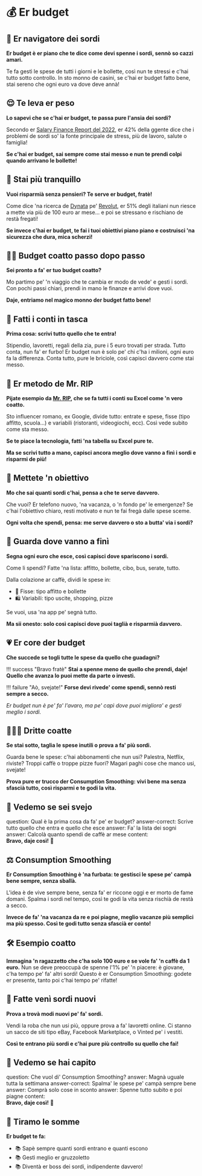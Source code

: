 # 💰 Er budget

## 🧭 Er navigatore dei sordi

**Er budget è er piano che te dice come devi spenne i sordi, sennò so cazzi amari.**

Te fa gestì le spese de tutti i giorni e le bollette, così nun te stressi e c'hai tutto sotto controllo.
In sto monno de casini, se c'hai er budget fatto bene, stai sereno che ogni euro va dove deve annà!

## 😌 Te leva er peso

**Lo sapevi che se c'hai er budget, te passa pure l'ansia dei sordi?**

Secondo er [Salary Finance Report del 2022](https://resources.salaryfinance.com/hubfs/Content/US-B2B/Salary%20Finance%20-%20Inside%20the%20Wallets%20of%20Working%20Americans%20-%202022%20Report.pdf), er 42% della ggente dice che i problemi de sordi so' la fonte principale de stress, più de lavoro, salute o famiglia!

**Se c'hai er budget, sai sempre come stai messo e nun te prendi colpi quando arrivano le bollette!**

## 🦺 Stai più tranquillo

**Vuoi risparmià senza pensieri? Te serve er budget, fratè!**

Come dice 'na ricerca de [Dynata](https://www.dynata.com/) pe' [Revolut](https://www.revolut.com/it-IT/), er 51% degli italiani nun riesce a mette via più de 100 euro ar mese... e poi se stressano e rischiano de restà fregati!

**Se invece c'hai er budget, te fai i tuoi obiettivi piano piano e costruisci 'na sicurezza che dura, mica scherzi!**

## 🚴‍♂️ Budget coatto passo dopo passo

**Sei pronto a fa' er tuo budget coatto?**

Mo partimo pe' 'n viaggio che te cambia er modo de vede' e gestì i sordi.
Con pochi passi chiari, prendi in mano le finanze e arrivi dove vuoi.

**Daje, entriamo nel magico monno der budget fatto bene!**

## 📱 Fatti i conti in tasca

**Prima cosa: scrivi tutto quello che te entra!**

Stipendio, lavoretti, regali della zia, pure i 5 euro trovati per strada. Tutto conta, nun fa' er furbo!
Er budget nun è solo pe' chi c'ha i milioni, ogni euro fa la differenza.
Conta tutto, pure le briciole, così capisci davvero come stai messo.

## 📁 Er metodo de Mr. RIP

**Pijate esempio da [Mr. RIP](https://www.youtube.com/@mr_rip/videos), che se fa tutti i conti su Excel come 'n vero coatto.**

Sto influencer romano, ex Google, divide tutto: entrate e spese, fisse (tipo affitto, scuola...) e variabili (ristoranti, videogiochi, ecc). Così vede subito come sta messo.

**Se te piace la tecnologia, fatti 'na tabella su Excel pure te.**

**Ma se scrivi tutto a mano, capisci ancora meglio dove vanno a finì i sordi e risparmi de più!**

## 📌 Mettete 'n obiettivo

**Mo che sai quanti sordi c'hai, pensa a che te serve davvero.**

Che vuoi? Er telefono nuovo, 'na vacanza, o 'n fondo pe' le emergenze? Se c'hai l'obiettivo chiaro, resti motivato e nun te fai fregà dalle spese sceme.

**Ogni volta che spendi, pensa: me serve davvero o sto a butta' via i sordi?**

## 👛 Guarda dove vanno a finì

**Segna ogni euro che esce, così capisci dove spariscono i sordi.**

Come li spendi? Fatte 'na lista: affitto, bollette, cibo, bus, serate, tutto.

Dalla colazione ar caffè, dividi le spese in:

- 🏡 Fisse: tipo affitto e bollette
- 🛍 Variabili: tipo uscite, shopping, pizze

Se vuoi, usa 'na app pe' segnà tutto.

**Ma sii onesto: solo così capisci dove puoi taglià e risparmià davvero.**

## 💗 Er core der budget

**Che succede se togli tutte le spese da quello che guadagni?**

!!! success "Bravo fratè"
    **Stai a spenne meno de quello che prendi, daje!**
    **Quello che avanza lo puoi mette da parte o investì.**

!!! failure "Aò, svejate!"
    **Forse devi rivede' come spendi, sennò resti sempre a secco.**

_Er budget nun è pe' fa' l'avaro, ma pe' capì dove puoi migliora' e gestì meglio i sordi._

## 🧑🏻‍🏫 Dritte coatte

**Se stai sotto, taglia le spese inutili o prova a fa' più sordi.**

Guarda bene le spese: c'hai abbonamenti che nun usi? Palestra, Netflix, riviste? Troppi caffè o troppe pizze fuori?
Magari paghi cose che manco usi, svejate!

**Prova pure er trucco der Consumption Smoothing: vivi bene ma senza sfascià tutto, così risparmi e te godi la vita.**

## 📝 Vedemo se sei svejo

<?quiz?>
question: Qual è la prima cosa da fa' pe' er budget?
answer-correct: Scrive tutto quello che entra e quello che esce
answer: Fa' la lista dei sogni
answer: Calcolà quanto spendi de caffè ar mese
content:
<br><b>Bravo, daje così!</b> 🎉
<?/quiz?>

## ⚖️ Consumption Smoothing

**Er Consumption Smoothing è 'na furbata: te gestisci le spese pe' campà bene sempre, senza sballà.**

L'idea è de vive sempre bene, senza fa' er riccone oggi e er morto de fame domani.
Spalma i sordi nel tempo, così te godi la vita senza rischià de restà a secco.

**Invece de fa' 'na vacanza da re e poi piagne, meglio vacanze più semplici ma più spesso. Così te godi tutto senza sfascià er conto!**

## 🛠 Esempio coatto

**Immagina 'n ragazzetto che c'ha solo 100 euro e se vole fa' 'n caffè da 1 euro.**
Nun se deve preoccupà de spenne l'1% pe' 'n piacere: è giovane, c'ha tempo pe' fa' altri sordi!
Questo è er Consumption Smoothing: godete er presente, tanto poi c'hai tempo pe' rifatte!

## 🤑 Fatte venì sordi nuovi

**Prova a trovà modi nuovi pe' fa' sordi.**

Vendi la roba che nun usi più, oppure prova a fa' lavoretti online.
Ci stanno un sacco de siti tipo eBay, Facebook Marketplace, o Vinted pe' i vestiti.

**Così te entrano più sordi e c'hai pure più controllo su quello che fai!**

## 📝 Vedemo se hai capito

<?quiz?>
question: Che vuol di' Consumption Smoothing?
answer: Magnà uguale tutta la settimana
answer-correct: Spalma' le spese pe' campà sempre bene
answer: Comprà solo cose in sconto
answer: Spenne tutto subito e poi piagne
content:
<br><b>Bravo, daje così!</b> 🎉
<?/quiz?>

## 💬 Tiramo le somme

**Er budget te fa:**

- 📚 Sapè sempre quanti sordi entrano e quanti escono
- 📚 Gestì meglio er gruzzoletto
- 📚 Diventà er boss dei sordi, indipendente davvero!
